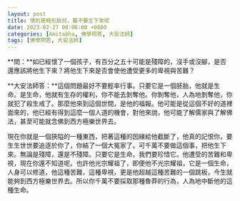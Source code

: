 ```yaml
---
layout: post
title: 懷的是畸形胎兒，要不要生下來呢
date: 2023-02-27 00:06:00 +0800
categories: [Amitabha, 佛學問答, 大安法師]
tags: [佛學問答, 大安法師]
---
```


**問：**如已經懷了一個孩子，有百分之五十可能是殘障的，沒手或沒腳，是否還應該將他生下來？將他生下來是否會使他遭受更多的卑視與苦難？

**大安法師答：**這個問題最好不要輕率行事。只要它是一個胚胎，他就是生命。是生命，他就有生存的權利，你不能去剝奪他。你剝奪他，人為地剝奪他，你就犯了殺生戒了。那麼他來到這個世間，是他的福報。他可能是從這個不好的道裡面來的，他已經有得到這麼一個人道的機會，對他來說，他可能了解儒家與了解佛法，甚至可能就念佛到西方極樂世界去。

現在你就是一個狹隘的一種東西，把著這種的因緣給他截斷了，他真的記恨你，要生生世世要追逐於你了，你結了一個大冤家了。可千萬不要做這個事，把他生下來。無論是殘障，還是不殘障。只要它是生命，我們要珍惜它。他遭受的苦難和卑視，現在你還不知道呢。也許他光宗耀祖了，即便他不光宗耀祖，它是一個生命，人身可以修道，他這種苦難，這種卑視，更是他超越這種苦難的一個跳板，今生就能夠到西方極樂世界去。所以你千萬不要採取那種魯莽的行為，人為地中斷他的這種生命。